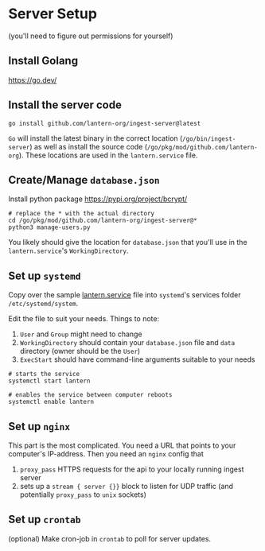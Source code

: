 # Server Setup

(you'll need to figure out permissions for yourself)

## Install Golang

<https://go.dev/>

## Install the server code

```shell
go install github.com/lantern-org/ingest-server@latest
```

`Go` will install the latest binary in the correct location (`/go/bin/ingest-server`) as well as install the source code (`/go/pkg/mod/github.com/lantern-org`).
These locations are used in the `lantern.service` file.

## Create/Manage `database.json`

Install python package <https://pypi.org/project/bcrypt/>

```shell
# replace the * with the actual directory
cd /go/pkg/mod/github.com/lantern-org/ingest-server@*
python3 manage-users.py
```

You likely should give the location for `database.json` that you'll use in the `lantern.service`'s `WorkingDirectory`.

## Set up `systemd`

Copy over the sample [lantern.service](lantern.service) file into `systemd`'s services folder `/etc/systemd/system`.

Edit the file to suit your needs.
Things to note:
1. `User` and `Group` might need to change
1. `WorkingDirectory` should contain your `database.json` file and `data` directory (owner should be the `User`)
1. `ExecStart` should have command-line arguments suitable to your needs

```shell
# starts the service
systemctl start lantern
```

```shell
# enables the service between computer reboots
systemctl enable lantern
```

## Set up `nginx`

This part is the most complicated.
You need a URL that points to your computer's IP-address.
Then you need an `nginx` config that
1. `proxy_pass` HTTPS requests for the api to your locally running ingest server
1. sets up a `stream { server {}}` block to listen for UDP traffic (and potentially `proxy_pass` to `unix` sockets)

## Set up `crontab`

(optional) Make cron-job in `crontab` to poll for server updates.
